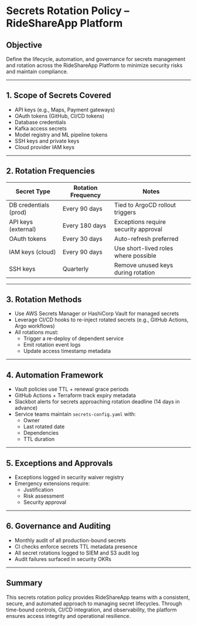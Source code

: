 # Secrets Rotation Policy – RideShareApp Platform

## Objective
Define the lifecycle, automation, and governance for secrets management and rotation across the RideShareApp Platform to minimize security risks and maintain compliance.

---

## 1. Scope of Secrets Covered
- API keys (e.g., Maps, Payment gateways)
- OAuth tokens (GitHub, CI/CD tokens)
- Database credentials
- Kafka access secrets
- Model registry and ML pipeline tokens
- SSH keys and private keys
- Cloud provider IAM keys

---

## 2. Rotation Frequencies

| Secret Type              | Rotation Frequency | Notes |
|--------------------------|--------------------|-------|
| DB credentials (prod)    | Every 90 days      | Tied to ArgoCD rollout triggers |
| API keys (external)      | Every 180 days     | Exceptions require security approval |
| OAuth tokens             | Every 30 days      | Auto-refresh preferred |
| IAM keys (cloud)         | Every 90 days      | Use short-lived roles where possible |
| SSH keys                 | Quarterly          | Remove unused keys during rotation |

---

## 3. Rotation Methods
- Use AWS Secrets Manager or HashiCorp Vault for managed secrets
- Leverage CI/CD hooks to re-inject rotated secrets (e.g., GitHub Actions, Argo workflows)
- All rotations must:
  - Trigger a re-deploy of dependent service
  - Emit rotation event logs
  - Update access timestamp metadata

---

## 4. Automation Framework
- Vault policies use TTL + renewal grace periods
- GitHub Actions + Terraform track expiry metadata
- Slackbot alerts for secrets approaching rotation deadline (14 days in advance)
- Service teams maintain `secrets-config.yaml` with:
  - Owner
  - Last rotated date
  - Dependencies
  - TTL duration

---

## 5. Exceptions and Approvals
- Exceptions logged in security waiver registry
- Emergency extensions require:
  - Justification
  - Risk assessment
  - Security approval

---

## 6. Governance and Auditing
- Monthly audit of all production-bound secrets
- CI checks enforce secrets TTL metadata presence
- All secret rotations logged to SIEM and S3 audit log
- Audit failures surfaced in security OKRs

---

## Summary
This secrets rotation policy provides RideShareApp teams with a consistent, secure, and automated approach to managing secret lifecycles. Through time-bound controls, CI/CD integration, and observability, the platform ensures access integrity and operational resilience.
